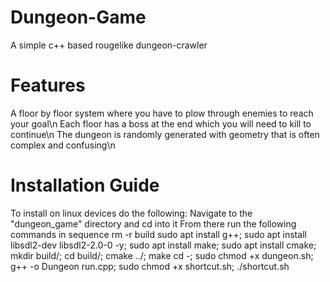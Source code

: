 # Dungeon-Game
A simple c++ based rougelike dungeon-crawler

# Features
A floor by floor system where you have to plow through enemies to reach your goal\n
Each floor has a boss at the end which you will need to kill to continue\n
The dungeon is randomly generated with geometry that is often complex and confusing\n

# Installation Guide
To install on linux devices do the following:
Navigate to the "dungeon_game" directory and cd into it
From there run the following commands in sequence
rm -r build
sudo apt install g++; sudo apt install libsdl2-dev libsdl2-2.0-0 -y; sudo apt install make; sudo apt install cmake; mkdir build/; cd build/; cmake ../; make
cd -; sudo chmod +x dungeon.sh; g++ -o Dungeon run.cpp; sudo chmod +x shortcut.sh; ./shortcut.sh
